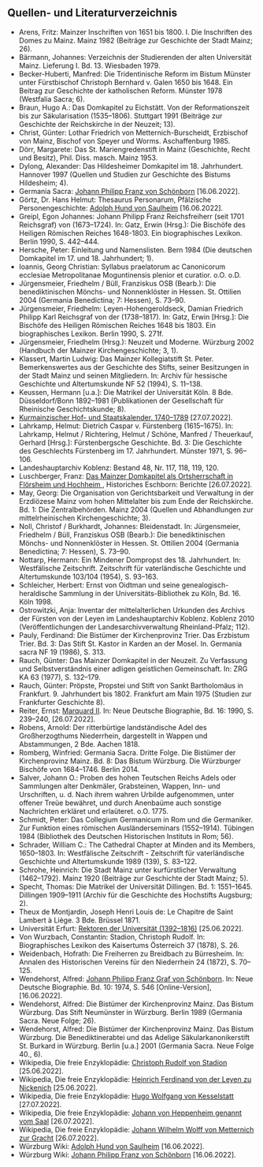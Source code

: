 <h2>Quellen- und Literaturverzeichnis</h2>

<ul>
<li>Arens, Fritz: Mainzer Inschriften von 1651 bis 1800. I. Die Inschriften des Domes zu Mainz. Mainz 1982 (Beiträge zur Geschichte der Stadt Mainz; 26).</li>
<li>Bärmann, Johannes: Verzeichnis der Studierenden der alten Universität Mainz. Lieferung I. Bd. 13. Wiesbaden 1979.</li>
<li>Becker-Huberti, Manfred: Die Tridentinische Reform im Bistum Münster unter Fürstbischof Christoph Bernhard v. Galen 1650 bis 1648. Ein Beitrag zur Geschichte der katholischen Reform. Münster 1978 (Westfalia Sacra; 6).</li>
<li>Braun, Hugo A.: Das Domkapitel zu Eichstätt. Von der Reformationszeit bis zur Säkularisation (1535–1806). Stuttgart 1991 (Beiträge zur Geschichte der Reichskirche in der Neuzeit; 13).</li>
<li>Christ, Günter: Lothar Friedrich von Metternich-Burscheidt, Erzbischof von Mainz, Bischof von Speyer und Worms. Aschaffenburg 1985.</li> 
<li>Dörr, Margarete: Das St. Mariengredenstift in Mainz (Geschichte, Recht und Besitz), Phil. Diss. masch. Mainz 1953.</li>
<li>Dylong, Alexander: Das Hildesheimer Domkapitel im 18. Jahrhundert. Hannover 1997 (Quellen und Studien zur Geschichte des Bistums Hildesheim; 4).</li>
 <li>Germania Sacra: <a href="http://personendatenbank.germania-sacra.de/index/gsn/054-01566-001">Johann Philipp Franz von Schönborn</a> [16.06.2022].</li>
<li>Görtz, Dr. Hans Helmut: Thesaurus Personarum, Pfälzische Personengeschichte: <a href="https://www.thesaurus-personarum.de/download/96/domherren/2002/hund-von-saulheim-adolph.pdf">Adolph Hund von Saulheim</a> [16.06.2022].</li>
<li>Greipl, Egon Johannes: Johann Philipp Franz Reichsfreiherr (seit 1701 Reichsgraf) von (1673–1724). In: Gatz, Erwin (Hrsg.): Die Bischöfe des Heiligen Römischen Reiches 1648-1803. Ein biographisches Lexikon. Berlin 1990, S. 442–444.</li>
<li>Hersche, Peter: Einleitung und Namenslisten. Bern 1984 (Die deutschen Domkapitel im 17. und 18. Jahrhundert; 1).</li>
<li>Ioannis, Georg Christian: Syllabus praelatorum ac Canonicorum ecclesiae Metropolitanae Moguntinensis plenior et curatior. o.O. o.D.</li>
<li>Jürgensmeier, Friedhelm / Büll, Franziskus OSB (Bearb.): Die benediktinischen Mönchs- und Nonnenklöster in Hessen. St. Ottilien 2004 (Germania Benedictina; 7: Hessen), S. 73–90.</li>
<li>Jürgensmeier, Friedhelm: Leyen-Hohengeroldseck, Damian Friedrich Philipp Karl Reichsgraf von der (1738–1817). In: Gatz, Erwin [Hrsg.]: Die Bischöfe des Heiligen Römischen Reiches 1648 bis 1803. Ein biographisches Lexikon. Berlin 1990, S. 271f.</li> 
<li>Jürgensmeier, Friedhelm (Hrsg.): Neuzeit und Moderne. Würzburg 2002 (Handbuch der Mainzer Kirchengeschichte; 3, 1).</li>
<li>Klassert, Martin Ludwig: Das Mainzer Kollegiatstift St. Peter. Bemerkenswertes aus der Geschichte des Stifts, seiner Besitzungen in der Stadt Mainz und seinen Mitgliedern. In: Archiv für hessische Geschichte und Altertumskunde NF 52 (1994), S. 11–138.</li>
<li>Keussen, Hermann [u.a.]: Die Matrikel der Universität Köln. 8 Bde. Düsseldorf/Bonn 1892–1981 (Publikationen der Gesellschaft für Rheinische Geschichtskunde; 8).</li>
 <li><a href="https://www.dilibri.de/1408118">Kurmainzischer Hof- und Staatskalender. 1740–1789</a> [27.07.2022].</li>
<li>Lahrkamp, Helmut: Dietrich Caspar v. Fürstenberg (1615–1675). In: Lahrkamp, Helmut / Richtering, Helmut / Schöne, Manfred / Theuerkauf, Gerhard [Hrsg.]: Fürstenbergsche Geschichte. Bd. 3: Die Geschichte des Geschlechts Fürstenberg im 17. Jahrhundert. Münster 1971, S. 96–106.</li> 
<li>Landeshauptarchiv Koblenz: Bestand 48, Nr. 117, 118, 119, 120.</li>
<li>Luschberger, Franz: <a href="http://www.historische-eschborn.de/berichte/Main-Taunus-Kreis/Mainzer_Domkapitel/body_mainzer_domkapitel.html">Das Mainzer Domkapitel als Ortsherrschaft in Flörsheim und Hochheim </a>, Historiches Eschborn: Berichte [26.07.2022].
<li>May, Georg: Die Organisation von Gerichtsbarkeit und Verwaltung in der Erzdiözese Mainz vom hohen Mittelalter bis zum Ende der Reichskirche. Bd. 1: Die Zentralbehörden. Mainz 2004 (Quellen und Abhandlungen zur mittelrheinischen Kirchengeschichte; 3).</li>
<li>Noll, Christof / Burkhardt, Johannes: Bleidenstadt. In: Jürgensmeier, Friedhelm / Büll, Franziskus OSB (Bearb.): Die benediktinischen Mönchs- und Nonnenklöster in Hessen. St. Ottilien 2004 (Germania Benedictina; 7: Hessen), S. 73–90.</li>
<li>Nottarp, Hermann: Ein Mindener Dompropst des 18. Jahrhundert. In: Westfälische Zeitschrift. Zeitschrift für vaterländische Geschichte und Altertumskunde 103/104 (1954), S. 93–163.</li>
<li>Schleicher, Herbert: Ernst von Oidtman und seine genealogisch-heraldische Sammlung in der Universitäts-Bibliothek zu Köln, Bd. 16. Köln 1998.</li>
<li>Ostrowitzki, Anja: Inventar der mittelalterlichen Urkunden des Archivs der Fürsten von der Leyen im Landeshauptarchiv Koblenz. Koblenz 2010 (Veröffentlichungen der Landesarchivverwaltung Rheinland-Pfalz; 112).</li>
<li>Pauly, Ferdinand: Die Bistümer der Kirchenprovinz Trier. Das Erzbistum Trier. Bd. 3: Das Stift St. Kastor in Karden an der Mosel. In. Germania sacra NF 19 (1986), S. 313.</li>
<li>Rauch, Günter: Das Mainzer Domkapitel in der Neuzeit. Zu Verfassung und Selbstverständnis einer adligen geistlichen Gemeinschaft. In: ZRG KA 63 (1977), S. 132–179.</li>
<li>Rauch, Günter: Pröpste, Propstei und Stift von Sankt Bartholomäus in Frankfurt. 9. Jahrhundert bis 1802. Frankfurt am Main 1975 (Studien zur Frankfurter Geschichte 8).</li>
 <li>Reiter, Ernst: <a href="https://www.deutsche-biographie.de/sfz58490.html#ndbcontent_leben">Marquard II</a>. In: Neue Deutsche Biographie, Bd. 16: 1990, S. 239–240, [26.07.2022].</li>
<li>Robens, Arnold: Der ritterbürtige landständische Adel des Großherzogthums Niederrhein, dargestellt in Wappen und Abstammungen, 2 Bde. Aachen 1818.</li>
<li>Romberg, Winfried: Germania Sacra. Dritte Folge. Die Bistümer der Kirchenprovinz Mainz. Bd. 8: Das Bistum Würzburg. Die Würzburger Bischöfe von 1684–1746. Berlin 2014.</li>
<li>Salver, Johann O.: Proben des hohen Teutschen Reichs Adels oder Sammlungen alter Denkmäler, Grabsteinen, Wappen, Inn- und Urschriften, u. d. Nach ihrem wahren Urbilde aufgenommen, unter offener Treüe bewähret, und durch Anenbaüme auch sonstige Nachrichten erkläret und erlaüteret. o.O. 1775.</li>
<li>Schmidt, Peter: Das Collegium Germanicum in Rom und die Germaniker. Zur Funktion eines römischen Ausländerseminars (1552–1914). Tübingen 1984 (Bibliothek des Deutschen Historischen Instituts in Rom; 56).</li>
<li>Schrader, William C.: The Cathedral Chapter at Minden and its Members, 1650–1803. In: Westfälische Zeitschrift - Zeitschrift für vaterländische Geschichte und Altertumskunde 1989 (139), S. 83–122.</li>
<li>Schrohe, Heinrich: Die Stadt Mainz unter kurfürstlicher Verwaltung (1462–1792). Mainz 1920 (Beiträge zur Geschichte der Stadt Mainz; 5).</li>
<li>Specht, Thomas: Die Matrikel der Universität Dillingen. Bd. 1: 1551–1645. Dillingen 1909–1911 (Archiv für die Geschichte des Hochstifts Augsburg; 2).</li>
<li>Theux de Montjardin, Joseph Henri Louis de: Le Chapitre de Saint Lambert à Liège. 3 Bde. Brüssel 1871.</li>
 <li>Universität Erfurt: <a href="https://www.uni-erfurt.de/fileadmin/fakultaet/philosophische/Historisches_Seminar/Forschung/Geschichte_der_aelteren_Erfurter_Universitaet/Liste_Rektoren_Universitaet_Erfurt.pdf">Rektoren der Universität (1392–1816)</a> [25.06.2022].</li>
<li>Von Wurzbach, Constantin: Stadion, Christoph Rudolf. In: Biographisches Lexikon des Kaisertums Österreich 37 (1878), S. 26.</li>
<li>Weidenbach, Hofrath: Die Freiherren zu Breidbach zu Bürresheim. In: Annalen des Historischen Vereins für den Niederrhein 24 (1872), S. 70–125.</li>
 <li>Wendehorst, Alfred: <a href="https://www.deutsche-biographie.de/pnd118976788.html#ndbcontent">Johann Philipp Franz Graf von Schönborn</a>. In: Neue Deutsche Biographie. Bd. 10: 1974, S. 546 [Online-Version], [16.06.2022].</li>
<li>Wendehorst, Alfred: Die Bistümer der Kirchenprovinz Mainz. Das Bistum Würzburg. Das Stift Neumünster in Würzburg. Berlin 1989 (Germania Sacra. Neue Folge; 26).</li>
<li>Wendehorst, Alfred: Die Bistümer der Kirchenprovinz Mainz. Das Bistum Würzburg. Die Benediktinerabtei und das Adelige Säkularkanonikerstift St. Burkard in Würzburg. Berlin [u.a.] 2001 (Germania Sacra. Neue Folge 40., 6).</li>
<li>Wikipedia, Die freie Enzyklopädie: <a href="https://de.wikipedia.org/wiki/Christoph_Rudolf_von_Stadion">Christoph Rudolf von Stadion</a> [25.06.2022].</li> 
<li>Wikipedia, Die freie Enzyklopädie: <a href="https://de.wikipedia.org/wiki/Heinrich_Ferdinand_von_der_Leyen_zu_Nickenich">Heinrich Ferdinand von der Leyen zu Nickenich</a> [25.06.2022].</li>
<li>Wikipedia, Die freie Enzyklopädie: <a href="https://de.wikipedia.org/wiki/Hugo_Wolfgang_von_Kesselstatt">Hugo Wolfgang von Kesselstatt</a> [27.07.2022].</li>
<li>Wikipedia, Die freie Enzyklopädie: <a href="https://de.wikipedia.org/wiki/Johann_von_Heppenheim_genannt_vom_Saal">Johann von Heppenheim genannt vom Saal</a> [26.07.2022].</li>
<li>Wikipedia, Die freie Enzyklopädie: <a href="https://de.wikipedia.org/wiki/Johann_Wilhelm_Wolff_von_Metternich_zur_Gracht">Johann Wilhelm Wolff von Metternich zur Gracht</a> [26.07.2022].</li>
<li>Würzburg Wiki: <a href="https://wuerzburgwiki.de/wiki/Adolph_Hund_von_Saulheim">Adolph Hund von Saulheim</a> [16.06.2022].</li>
<li>Würzburg Wiki: <a href="https://wuerzburgwiki.de/wiki/Johann_Philipp_Franz_von_Schönborn">Johann Philipp Franz von Schönborn</a> [16.06.2022].</li></ul>
